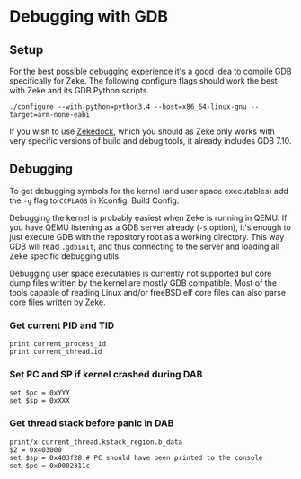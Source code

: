 Debugging with GDB
==================

Setup
-----

For the best possible debugging experience it's a good idea to compile GDB
specifically for Zeke. The following configure flags should work the best with
Zeke and its GDB Python scripts.

```
./configure --with-python=python3.4 --host=x86_64-linux-gnu --target=arm-none-eabi
```

If you wish to use [Zekedock](/docker), which you should as Zeke only works with
very specific versions of build and debug tools, it already includes GDB 7.10.

Debugging
---------

To get debugging symbols for the kernel (and user space executables) add the
`-g` flag to `CCFLAGS` in Kconfig: Build Config.

Debugging the kernel is probably easiest when Zeke is running in QEMU. If you
have QEMU listening as a GDB server already (`-s` option), it's enough to just
execute GDB with the repository root as a working directory. This way GDB will
read `.gdbinit`, and thus connecting to the server and loading all Zeke specific
debugging utils.

Debugging user space executables is currently not supported but core dump files
written by the kernel are mostly GDB compatible. Most of the tools capable of
reading Linux and/or freeBSD elf core files can also parse core files written
by Zeke.

### Get current PID and TID

```gdb
print current_process_id
print current_thread.id
```

### Set PC and SP if kernel crashed during DAB

```gdb
set $pc = 0xYYY
set $sp = 0xXXX
```

### Get thread stack before panic in DAB

```gdb
print/x current_thread.kstack_region.b_data
$2 = 0x403000
set $sp = 0x403f28 # PC should have been printed to the console
set $pc = 0x0002311c
```
